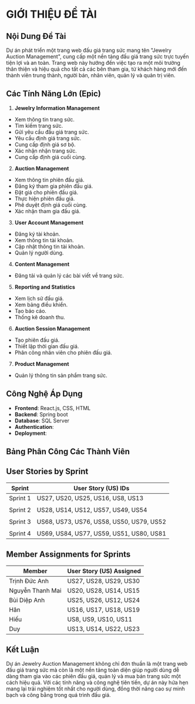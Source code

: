 
# GIỚI THIỆU ĐỀ TÀI

## Nội Dung Đề Tài
Dự án phát triển một trang web đấu giá trang sức mang tên "Jewelry Auction Management", cung cấp một nền tảng đấu giá trang sức trực tuyến tiện lợi và an toàn. Trang web này hướng đến việc tạo ra một môi trường thân thiện và hiệu quả cho tất cả các bên tham gia, từ khách hàng mới đến thành viên trung thành, người bán, nhân viên, quản lý và quản trị viên.

## Các Tính Năng Lớn (Epic)
1. **Jewelry Information Management**
  - Xem thông tin trang sức.
  - Tìm kiếm trang sức.
  - Gửi yêu cầu đấu giá trang sức.
  - Yêu cầu định giá trang sức.
  - Cung cấp định giá sơ bộ.
  - Xác nhận nhận trang sức.
  - Cung cấp định giá cuối cùng.
2. **Auction Management**
  - Xem thông tin phiên đấu giá.
  - Đăng ký tham gia phiên đấu giá.
  - Đặt giá cho phiên đấu giá.
  - Thực hiện phiên đấu giá.
  - Phê duyệt định giá cuối cùng.
  - Xác nhận tham gia đấu giá.
3. **User Account Management**
  - Đăng ký tài khoản.
  - Xem thông tin tài khoản.
  - Cập nhật thông tin tài khoản.
  - Quản lý người dùng.
4. **Content Management**
  - Đăng tải và quản lý các bài viết về trang sức.
5. **Reporting and Statistics**
  - Xem lịch sử đấu giá.
  - Xem bảng điều khiển.
  - Tạo báo cáo.
  - Thống kê doanh thu.
6. **Auction Session Management**
  - Tạo phiên đấu giá.
  - Thiết lập thời gian đấu giá.
  - Phân công nhân viên cho phiên đấu giá.
7. **Product Management**
  - Quản lý thông tin sản phẩm trang sức.

## Công Nghệ Áp Dụng
- **Frontend**: React.js, CSS, HTML
- **Backend**: Spring boot
- **Database**: SQL Server
- **Authentication**:
- **Deployment**:



## Bảng Phân Công Các Thành Viên
## User Stories by Sprint

| Sprint  | User Story (US) IDs                       |
|---------|-------------------------------------------|
| Sprint 1|  US27, US20, US25, US16, US8, US13        |
|         |                                           |
| Sprint 2|  US28, US14, US12, US57, US49, US54       |
|         |                                           |
| Sprint 3|  US68, US73, US76, US58, US50, US79, US52 |
|         |                                           |
| Sprint 4|  US69, US84, US77, US59, US51, US80, US81 |
             
## Member Assignments for Sprints 

| Member      | User Story (US) Assigned                                    |
|-------------|-------------------------------------------------------------|
| Trịnh Đức Anh            | US27, US28, US29, US30                         |
| Nguyễn Thanh Mai         | US20, US28, US14, US15                         |
| Bùi Diệp Anh             | US25, US26, US12, US24                         | 
| Hân                      | US16, US17, US18, US19                         |
| Hiếu                     | US8, US9, US10, US11                           |
| Duy                      | US13, US14, US22, US23                         |

## Kết Luận
Dự án Jewelry Auction Management không chỉ đơn thuần là một trang web đấu giá trang sức mà còn là một nền tảng toàn diện giúp người dùng dễ dàng tham gia vào các phiên đấu giá, quản lý và mua bán trang sức một cách hiệu quả. Với các tính năng và công nghệ tiên tiến, dự án này hứa hẹn mang lại trải nghiệm tốt nhất cho người dùng, đồng thời nâng cao sự minh bạch và công bằng trong quá trình đấu giá.
